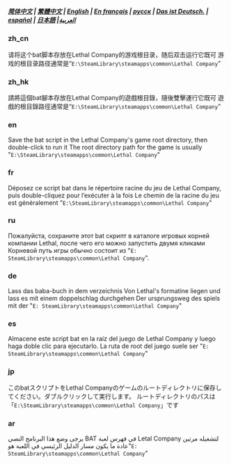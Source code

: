 ### 

##### [简体中文](https://github.com/WavesMan/Automatically-removes-Lethal-Company-MOD-scripts?tab=readme-ov-file#zh_cn) | [繁體中文](https://github.com/WavesMan/Automatically-removes-Lethal-Company-MOD-scripts?tab=readme-ov-file#zh_hk) | [English](https://github.com/WavesMan/Automatically-removes-Lethal-Company-MOD-scripts?tab=readme-ov-file#en) | [En français](https://github.com/WavesMan/Automatically-removes-Lethal-Company-MOD-scripts?tab=readme-ov-file#fr) | [русск](https://github.com/WavesMan/Automatically-removes-Lethal-Company-MOD-scripts?tab=readme-ov-file#ru) | [Das ist Deutsch.](https://github.com/WavesMan/Automatically-removes-Lethal-Company-MOD-scripts?tab=readme-ov-file#de) | [español](https://github.com/WavesMan/Automatically-removes-Lethal-Company-MOD-scripts?tab=readme-ov-file#es) | [日本語](https://github.com/WavesMan/Automatically-removes-Lethal-Company-MOD-scripts?tab=readme-ov-file#jp) |[العربية](https://github.com/WavesMan/Automatically-removes-Lethal-Company-MOD-scripts?tab=readme-ov-file#ar)

### zh_cn

请将这个bat脚本存放在Lethal Company的游戏根目录，随后双击运行它既可
游戏的根目录路径通常是“`E:\SteamLibrary\steamapps\common\Lethal Company`”

### zh_hk

請將這個bat腳本存放在Lethal Company的遊戲根目錄，隨後雙擊運行它既可
遊戲的根目錄路徑通常是“`E:\SteamLibrary\steamapps\common\Lethal Company`”

### en

Save the bat script in the Lethal Company's game root directory, then double-click to run it
The root directory path for the game is usually "`E:\SteamLibrary\steamapps\common\Lethal Company`"

### fr

Déposez ce script bat dans le répertoire racine du jeu de Lethal Company, puis double-cliquez pour l’exécuter à la fois
Le chemin de la racine du jeu est généralement "`E:\SteamLibrary\steamapps\common\Lethal Company`"

### ru

Пожалуйста, сохраните этот bat скрипт в каталоге игровых корней компании Lethal, после чего его можно запустить двумя кликами
Корневой путь игры обычно состоит из "`E: SteamLibrary\steamapps\common\Lethal Company`".

### de

Lass das baba-buch in dem verzeichnis Von Lethal's formatine liegen und lass es mit einem doppelschlag durchgehen
Der ursprungsweg des spiels mit der "`E: SteamLibrary\steamapps\common\Lethal Company`"

### es

Almacene este script bat en la raíz del juego de Lethal Company y luego haga doble clic para ejecutarlo.
La ruta de root del juego suele ser "`E: SteamLibrary\steamapps\common\Lethal Company`"

### jp

このbatスクリプトをLethal Companyのゲームのルートディレクトリに保存してください。ダブルクリックして実行します。
ルートディレクトリのパスは「`E:\SteamLibrary\steamapps\common\Lethal Company`」です

### ar

يرجى وضع هذا البرنامج النصي BAT في فهرس لعبة Letal Company لتشغيله مرتين
عادة ما يكون مسار الدليل الرئيسي في اللعبة هو"`E: SteamLibrary\steamapps\common\Lethal Company`"
